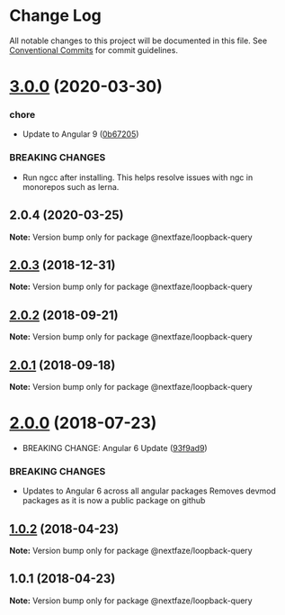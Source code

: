 # Change Log

All notable changes to this project will be documented in this file.
See [Conventional Commits](https://conventionalcommits.org) for commit guidelines.

# [3.0.0](https://github.com/NextFaze/npm-modules/compare/@nextfaze/loopback-query@2.0.4...@nextfaze/loopback-query@3.0.0) (2020-03-30)


### chore

* Update to Angular 9 ([0b67205](https://github.com/NextFaze/npm-modules/commit/0b67205e48aae8a496f85f1bdff945e29c375bf0))


### BREAKING CHANGES

* Run ngcc after installing.
This helps resolve issues with ngc in monorepos such as lerna.





## 2.0.4 (2020-03-25)

**Note:** Version bump only for package @nextfaze/loopback-query





## [2.0.3](https://gitlab.nextfaze.com/nextfaze/npm-module-seed/compare/@nextfaze/loopback-query@2.0.2...@nextfaze/loopback-query@2.0.3) (2018-12-31)

**Note:** Version bump only for package @nextfaze/loopback-query





<a name="2.0.2"></a>
## [2.0.2](https://gitlab.nextfaze.com/nextfaze/npm-module-seed/compare/@nextfaze/loopback-query@2.0.1...@nextfaze/loopback-query@2.0.2) (2018-09-21)




**Note:** Version bump only for package @nextfaze/loopback-query

<a name="2.0.1"></a>
## [2.0.1](https://gitlab.nextfaze.com/nextfaze/npm-module-seed/compare/@nextfaze/loopback-query@2.0.0...@nextfaze/loopback-query@2.0.1) (2018-09-18)




**Note:** Version bump only for package @nextfaze/loopback-query

<a name="2.0.0"></a>
# [2.0.0](https://gitlab.nextfaze.com/nextfaze/npm-module-seed/compare/@nextfaze/loopback-query@1.0.2...@nextfaze/loopback-query@2.0.0) (2018-07-23)


* BREAKING CHANGE: Angular 6 Update ([93f9ad9](https://gitlab.nextfaze.com/nextfaze/npm-module-seed/commit/93f9ad9))


### BREAKING CHANGES

* Updates to Angular 6 across all angular packages
Removes devmod packages as it is now a public package on github




<a name="1.0.2"></a>
## [1.0.2](https://gitlab.nextfaze.com/nextfaze/npm-module-seed/compare/@nextfaze/loopback-query@1.0.1...@nextfaze/loopback-query@1.0.2) (2018-04-23)




**Note:** Version bump only for package @nextfaze/loopback-query

<a name="1.0.1"></a>
## 1.0.1 (2018-04-23)




**Note:** Version bump only for package @nextfaze/loopback-query
